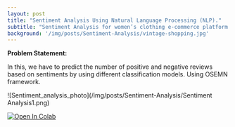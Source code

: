 ```yaml
---
layout: post
title: "Sentiment Analysis Using Natural Language Processing (NLP)."
subtitle: "Sentiment Analysis for women’s clothing e-commerce platform."
background: '/img/posts/Sentiment-Analysis/vintage-shopping.jpg'
---
```




**Problem Statement:**

In this, we have to predict the number of positive and negative reviews based on sentiments by using different classification models.
Using OSEMN framework.


![Sentiment_analysis_photo](/img/posts/Sentiment-Analysis/Sentiment Analysis1.png)

[![Open In Colab](https://colab.research.google.com/assets/colab-badge.svg)](https://colab.research.google.com/drive/14daGKbJn8oBZ-Afnerxgzswgai5EN6bt?usp=sharing)

